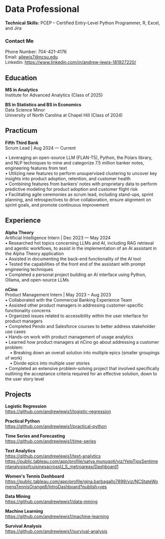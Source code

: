 # Data Professional
**Technical Skills:** PCEP – Certified Entry-Level Python Programmer, R, Excel, and Jira

### Contact Me
Phone Number: 704-421-4176 <br />
Email: ajlewis7@ncsu.edu <br />
Linkedin: https://www.linkedin.com/in/andrew-lewis-181927220/ <br />

## Education
**MS in Analytics** <br />
Institute for Advanced Analytics (Class of 2025) <br />

**BS in Statistics and BS in Economics** <br />
Data Science Minor <br />
University of North Carolina at Chapel Hill (Class of 2024)

## Practicum
**Fifth Third Bank** <br />
Scrum Lead | Aug 2024 — Current <br />

•	Leveraging an open-source LLM (FLAN-T5), Python, the Polars library, and NLP techniques to mine and categorize 7.5 million banker notes, engineering features from text <br />
•	Utilizing new features to perform unsupervised clustering to uncover key insights into product adoption, retention, and customer health <br />
•	Combining features from bankers’ notes with proprietary data to perform predictive modeling for product adoption and customer flight risk <br />
•	Facilitating agile ceremonies as scrum lead, including stand-ups, sprint planning, and retrospectives to drive collaboration, ensure alignment on sprint goals, and promote continuous improvement <br />

## Experience
**Alpha Theory** <br />
Artificial Intelligence Intern | Dec 2023 — May 2024 <br />
•	Researched hot topics concerning LLMs and AI, including RAG retrieval and agentic workflows, to assist in the implementation of an AI assistant in the Alpha Theory application <br />
•	Assisted in documenting the back-end functionality of the AI tool <br />
•	Tested the capabilities of the front end of the assistant with prompt engineering techniques <br />
•	Completed a personal project building an AI interface using Python, Ollama, and open-source LLMs <br />

**nCino** <br />
Product Management Intern | May 2023 – Aug 2023 <br />
•	Collaborated with the Commercial Banking Experience Team <br />
•	Assisted other product managers in addressing customer-specific functionality concerns <br />
•	Organized issues related to accessibility within the user interface for product managers <br />
•	Completed Pendo and Salesforce courses to better address stakeholder use cases <br />
•	Hands-on work with product management of usage analytics <br />
•	Learned how product managers at nCino go about addressing a customer problem: <br />
&nbsp;&nbsp;&nbsp;&nbsp;•	Breaking down an overall solution into multiple epics (smaller groupings of work) <br />
&nbsp;&nbsp;&nbsp;&nbsp;•	Divide epics into multiple user stories <br />
•	Completed an extensive problem-solving project that involved specifically outlining the acceptance criteria required for an effective solution, down to the user story level


## Projects
**Logistic Regression** <br />
https://github.com/andrewlewis1/logistic-regression <br />

**Practical Python** <br />
https://github.com/andrewlewis1/practical-python <br />

**Time Series and Forecasting** <br />
https://github.com/andrewlewis1/time-series <br />

**Text Analytics** <br />
https://github.com/andrewlewis1/text-analytics <br />
https://public.tableau.com/app/profile/satya.munugoti/viz/YelpTipsSentimentanalysisofcuisinesacrossU_S_metroareas/Dashboard1 <br />

**Women's Tennis Dashboard** <br />
https://public.tableau.com/app/profile/gina.barbagallo7899/viz/NCStateWomensTennisOrange8/IntroDashboard?publish=yes <br />

**Data Mining** <br />
https://github.com/andrewlewis1/data-mining <br />

**Machine Learning** <br />
https://github.com/andrewlewis1/machine-learning <br />

**Survival Analysis** <br />
https://github.com/andrewlewis1/survival-analysis <br />
